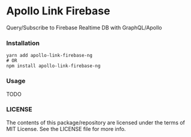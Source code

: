 # Apollo Link Firebase

Query/Subscribe to Firebase Realtime DB with GraphQL/Apollo

### Installation

```
yarn add apollo-link-firebase-ng
# OR
npm install apollo-link-firebase-ng
```

### Usage

TODO

### LICENSE

The contents of this package/repository are licensed under the terms of MIT License. See the LICENSE file for more info.
